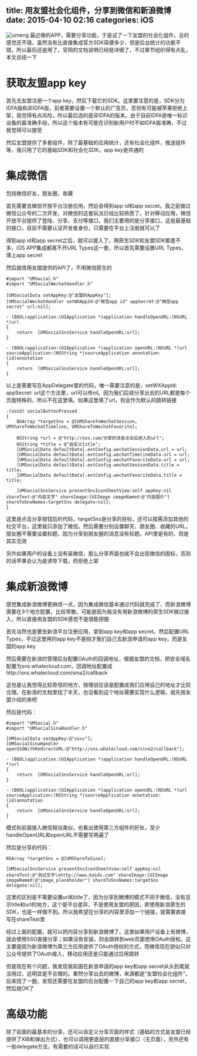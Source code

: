 title: 用友盟社会化组件，分享到微信和新浪微博
date: 2015-04-10 02:16
categories: iOS 
---
![umeng](http://pic.kyfxbl.com/umeng.jpeg)
最近做的APP，需要分享功能，于是试了一下友盟的社会化组件。总的感觉还不错，虽然没有比直接集成官方SDK简便多少，但是后台统计的功能不错，所以最后还是用了。官网的文档说明已经挺详细了，不过章节组织得有点乱，本文总结一下
<!--more-->

# 获取友盟app key

首先去友盟注册一个app key，然后下载它的SDK。这里要注意的是，SDK分为IDFA版和非IDFA版，前者需要设置一个默认的广告页，否则有可能被苹果拒绝上架，我觉得有点风险，所以最后选的是非IDFA的版本。由于目前IDFA是唯一标识设备的最准确手段，所以这个版本有可能在识别新用户时不如IDFA版准确，不过我觉得可以接受

然后友盟提供了多套组件，除了最基础的应用统计，还有社会化组件，推送组件等，我只用了它的基础SDK和社会化SDK。app key是共通的

# 集成微信

包括微信好友，朋友圈，收藏

首先需要去微信开放平台注册应用，然后会得到app id和app secret。我之前做过微信公众号的二次开发，对微信的这套玩法已经比较熟悉了。针对移动应用，微信开放平台提供了登陆、分享、支付等接口，我们主要用的是分享接口，这是最基础的接口，目前不需要认证开发者身份，只需要在平台上注册就可以了

得到app id和app secret之后，就可以接入了。用原生SDK和友盟SDK都差不多，iOS APP集成都离不开URL Types这一套，所以首先需要设置URL Types，填上app secret

然后就改用友盟提供的API了，不用微信原生的

```
#import "UMSocial.h"
#import "UMSocialWechatHandler.h"
```

```
[UMSocialData setAppKey:@"友盟的AppKey"];
[UMSocialWechatHandler setWXAppId:@"微信app id" appSecret:@"微信app secret" url:nil];
```

```
- (BOOL)application:(UIApplication *)application handleOpenURL:(NSURL *)url
{
    return  [UMSocialSnsService handleOpenURL:url];
}

- (BOOL)application:(UIApplication *)application openURL:(NSURL *)url sourceApplication:(NSString *)sourceApplication annotation:(id)annotation
{
    return  [UMSocialSnsService handleOpenURL:url];
}
```

以上是需要写在AppDelegate里的代码，唯一需要注意的是，setWXAppId: appSecret: url这个方法里，url可以传nil。因为我们后续分享出去的URL都是每个页面特殊的，所以不在这里填。如果这里填了url，则会作为默认的跳转链接
```
-(void) socialButtonPressed
{
    NSArray *targetSns = @[UMShareToWechatSession, UMShareToWechatTimeline, UMShareToWechatFavorite];

    NSString *url = @"http://xxx.com/分享的消息点击后进入的url";
    NSString *title = @"自定义title";
    [UMSocialData defaultData].extConfig.wechatSessionData.url = url;
    [UMSocialData defaultData].extConfig.wechatTimelineData.url = url;
    [UMSocialData defaultData].extConfig.wechatFavoriteData.url = url;
    [UMSocialData defaultData].extConfig.wechatSessionData.title = title;
    [UMSocialData defaultData].extConfig.wechatFavoriteData.title = title;

    [UMSocialSnsService presentSnsIconSheetView:self appKey:nil shareText:@"内容文字" shareImage:[UIImage imageNamed:@"内容图片"] shareToSnsNames:targetSns delegate:nil];
}
```
这里是点击分享按钮后的代码，targetSns是分享的目标，还可以按需添加其他的社交平台，这里我只添加了微信。然后需要分别设置聊天、朋友圈、收藏的URL，朋友圈不需要设置标题，因为分享到朋友圈的消息没有标题。API里是有的，但是其实无效

另外如果用户的设备上没有装微信，那么分享界面也就不会出现微信的图标，否则的话苹果会认为是诱导下载，而拒绝上架

# 集成新浪微博

感觉集成新浪微博更麻烦一点，因为集成微信基本通过代码就完成了，而新浪微博需要在3个地方配置，比较零散。可能是因为我没有用新浪微博的原生SDK做过接入，所以直接用友盟的SDK感觉不是很能把握

首先当然也是要去新浪平台注册应用，拿到app key和app secret。然后配置URL Types，不过这里用的app key不是刚才我们自己去新浪申请的app key，而是友盟的app key

然后需要在新浪的管理后台配置OAuth的回调地址，根据友盟的文档，把安全域名配置为sns.whalecloud.com，回调地址配置成http://sns.whalecloud.com/sina2/callback

这也是让我觉得比较奇怪的地方，按理说应该是配置成我们应用自己的地址才比较合理。在新浪的文档里找了半天，也没看到这个地址需要实现什么逻辑，就先按友盟介绍的来吧

然后是代码：

```
#import "UMSocial.h"
#import "UMSocialSinaHandler.h"
```

```
[UMSocialData setAppKey:@"xxxx"];
[UMSocialSinaHandler openSSOWithRedirectURL:@"http://sns.whalecloud.com/sina2/callback"];
```

```
- (BOOL)application:(UIApplication *)application handleOpenURL:(NSURL *)url
{
    return  [UMSocialSnsService handleOpenURL:url];
}

- (BOOL)application:(UIApplication *)application openURL:(NSURL *)url sourceApplication:(NSString *)sourceApplication annotation:(id)annotation
{
    return  [UMSocialSnsService handleOpenURL:url];
}
```
模式和前面接入微信相当类似，也看出使用第三方组件的好处，至少handleOpenURL和openURL不需要写两遍了

然后是分享的代码：

```
NSArray *targetSns = @[UMShareToSina];

[UMSocialSnsService presentSnsIconSheetView:self appKey:nil shareText:@"测试文字\nhttp://www.baidu.com" shareImage:[UIImage imageNamed:@"image_placeholder"] shareToSnsNames:targetSns delegate:nil];
```
这里的区别是不需要设置url和title了，因为分享到微博的模式不同于微信，没有显示title和url的地方，这个是平台差异，不是使用友盟的原因，即使用新浪原生的SDK，也是一样做不到。所以我希望在分享的内容里添加一个链接，就需要直接写在shareText里

经过上面的配置，就可以把内容分享到新浪微博了。这里如果用户设备上有微博，就会使用SSO直接分享；如果没有安装，则会跳转到web页面使用OAuth授权。这主要是因为新浪微博为第三方应用提供了OAuth授权的方式，而微信现在貌似只对公众号提供了OAuth接入，移动应用还是只能通过应用跳转

但是现在有个问题，我发现我前面在新浪申请的app key和app secret从头到尾就没用过，这明显是不合理的。果然分享出去的微博，来源都是“友盟社会化组件”，后来找了一圈，发现还需要在友盟的后台配置一下自己的app key和app secret，然后就OK了

# 高级功能

除了前面的最基本的分享，还可以自定义分享页面的样式（基础的方式是友盟已经提供了XIB和弹出方式），也可以调用更底层的直接分享接口（无页面），另外还有一些delegate方法，有需要的话可以自行实现
